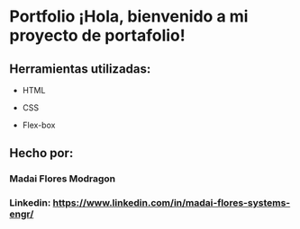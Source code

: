 # Portfolio ¡Hola, bienvenido a mi proyecto de portafolio!


## Herramientas utilizadas:

* HTML

* CSS

* Flex-box

## Hecho por:

### Madai Flores Modragon

### Linkedin: https://www.linkedin.com/in/madai-flores-systems-engr/
